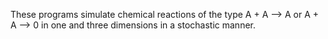 These programs simulate chemical reactions of the type A + A --> A or A + A --> 0 in one and three dimensions in a stochastic manner.
